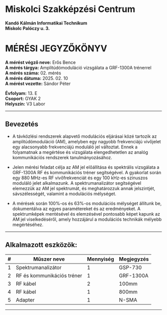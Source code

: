 # Miskolci Szakképzési Centrum  
**Kandó Kálmán Informatikai Technikum**  
**Miskolc Palóczy u. 3.**

# MÉRÉSI JEGYZŐKÖNYV

**A mérést végző neve:** Erős Bence  
**A mérés tárgya:** Amplitúdómoduláció vizsgálata a GRF-1300A trénerrel <br>
**A mérés száma:** 02. mérés  
**A mérés dátuma:** 2025. 02. 10  
**A mérést vezette:** Sándor Péter  

**Évfolyam:** 13. E  
**Csoport:** GYAK 2  
**Helyszín:** V3 Labor 

---

## Bevezetés

- A távközlési rendszerek alapvető modulációs eljárásai közé tartozik az amplitúdómoduláció (AM), amelyben egy nagyobb frekvenciájú vivőjelet egy alacsonyabb frekvenciájú moduláló jel változtat. Ennek a folyamatnak a megértése és vizsgálata elengedhetetlen az analóg kommunikációs rendszerek tanulmányozásához.

- Jelen mérési feladat célja az AM jel előállítása és spektrális vizsgálata a GRF-1300A RF és kommunikációs tréner segítségével. A gyakorlat során egy 880 MHz-es RF vivőfrekvenciát és egy 100 kHz-es szinuszos moduláló jelet alkalmazunk. A spektrumanalizátor segítségével elemezzük az AM jel spektrumát, és meghatározzuk annak jelszintjét, sávszélességét, valamint a modulációs mélységet.

- A mérések során 100%-os és 63%-os modulációs mélységet állítunk be, dokumentálva az egyes paramétereket és az eredményeket. A spektrumképek mentésével és elemzésével pontosabb képet kapunk az AM jel viselkedéséről, amely hozzájárul a modulációs technikák mélyebb megértéséhez.

---

## Alkalmazott eszközök:

| #    | Műszer neve                 | Mennyiség | Megjegyzés  |
|------|-----------------------------|-----------|-------------|
| 1    | Spektrumanalizátor          | 1         | GSP-730     |
| 2    | RF és kommunikációs tréner  | 1         | GRF-1300A   |
| 3    | RF kábel                    | 2         | 100mm       |
| 4    | RF kábel                    | 1         | 800mm       |
| 5    | Adapter                     | 1         | N-SMA       |


---





